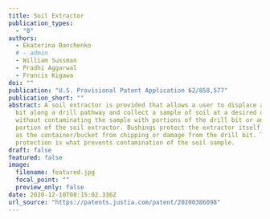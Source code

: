```yaml
---
title: Soil Extractor
publication_types:
  - "8"
authors:
  - Ekaterina Danchenko
  # - admin
  - William Sussman
  - Pradhi Aggarwal
  - Francis Kigawa
doi: ""
publication: "U.S. Provisional Patent Application 62/858,577"
publication_short: ""
abstract: A soil extractor is provided that allows a user to displace a drill
  bit along a drill pathway and collect a sample of soil at a desired depth
  without contaminating the sample with portions of the drill bit or any other
  portion of the soil extractor. Bushings protect the extractor itself, as well
  as the container/bucket from chipping or damage from the drill bit. This
  protection is what prevents contamination of the soil sample.
draft: false
featured: false
image:
  filename: featured.jpg
  focal_point: ""
  preview_only: false
date: 2020-12-10T08:15:02.336Z
url_source: "https://patents.justia.com/patent/20200386098"
---
```

